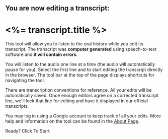 ## You are now editing a transcript:
# <%= transcript.title %>

 This tool will allow you to listen to the oral history while you edit its transcript. The  transcript was <b>computer generated</b> using speech-to-text software and <b>it will contain errors</b>.

You will listen to the audio one line at a time (the audio will automatically pause for you). Select the first line and to start editing the transcript directly in the browser. The tool bar at the top of the page displays shortcuts for navigating the tool.

<!-- <div class="video-wrapper">
  <video loop autoplay src="/project/assets/img/transcribe-edit.mp4" alt="Screenshot of a transcript being edited."></video>
</div> -->

There are transcription conventions for reference. <span class="highlight">All your edits will be automatically saved.</span> Once enough editors agree on a corrected transcript line, we'll lock that line for editing and have it displayed in our official transcripts.

You may log in using a Google account to keep track of all your edits. More help and information on the tool can be found in the <a href="http://twl-nypl.herokuapp.com/#/page/about">About Page</a>.

<p class="text-center"><a class="button large start-play">Ready? Click To Start</a></p>
